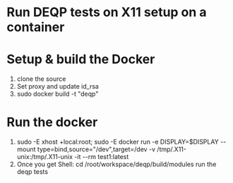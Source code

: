 # Run DEQP tests on X11 setup on a container

# Setup & build the Docker
  1) clone the source
  2) Set proxy and update id_rsa
  3) sudo docker build -t "deqp" 

# Run the docker
1) sudo -E xhost +local:root; sudo -E docker run -e DISPLAY=$DISPLAY --mount type=bind,source="/dev",target=/dev -v /tmp/.X11-unix:/tmp/.X11-unix -it --rm test1:latest
2) Once you get Shell:
   cd /root/workspace/deqp/build/modules
   run the deqp tests


